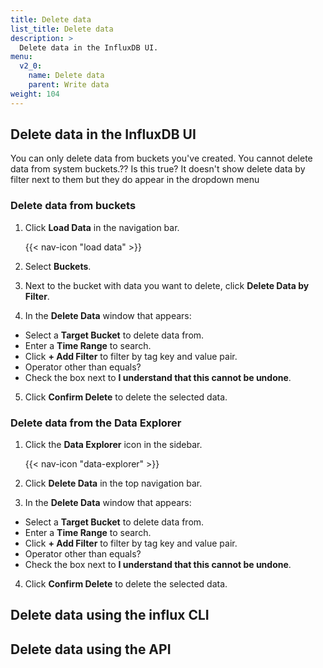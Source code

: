 ```yaml
---
title: Delete data
list_title: Delete data
description: >
  Delete data in the InfluxDB UI.
menu:
  v2_0:
    name: Delete data
    parent: Write data
weight: 104
---
```


## Delete data in the InfluxDB UI

You can only delete data from buckets you've created. You cannot delete data from system buckets.?? Is this true? It doesn't show delete data by filter next to them but they do appear in the dropdown menu

### Delete data from buckets

1. Click **Load Data** in the navigation bar.

    {{< nav-icon "load data" >}}

2. Select **Buckets**.
3. Next to the bucket with data you want to delete, click **Delete Data by Filter**.
4. In the **Delete Data** window that appears:
  - Select a **Target Bucket** to delete data from.
  - Enter a **Time Range** to search.
  - Click **+ Add Filter** to filter by tag key and value pair.
  - Operator other than equals?
  - Check the box next to **I understand that this cannot be undone**.
5. Click **Confirm Delete** to delete the selected data.

### Delete data from the Data Explorer

1. Click the **Data Explorer** icon in the sidebar.

    {{< nav-icon "data-explorer" >}}

2. Click **Delete Data** in the top navigation bar.
3. In the **Delete Data** window that appears:
  - Select a **Target Bucket** to delete data from.
  - Enter a **Time Range** to search.
  - Click **+ Add Filter** to filter by tag key and value pair.
  - Operator other than equals?
  - Check the box next to **I understand that this cannot be undone**.
4. Click **Confirm Delete** to delete the selected data.

## Delete data using the influx CLI

## Delete data using the API

